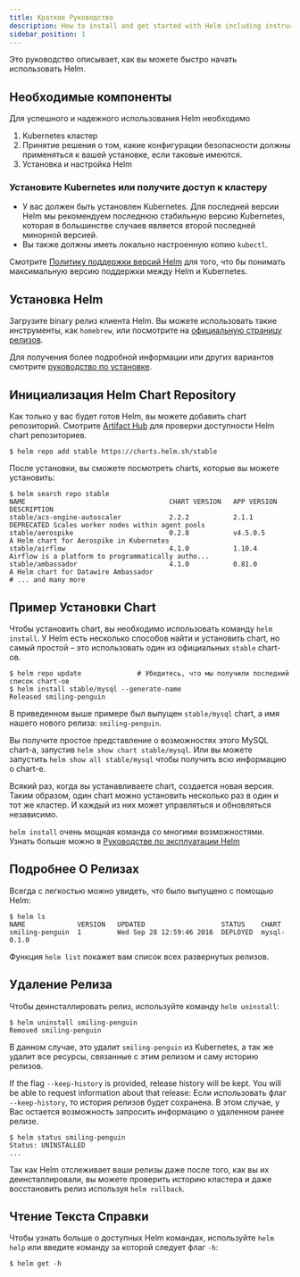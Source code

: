 ```yaml
---
title: Краткое Руководство
description: How to install and get started with Helm including instructions for distros, FAQs, and plugins.
sidebar_position: 1
---
```


Это руководство описывает, как вы можете быстро начать использовать Helm.

## Необходимые компоненты

Для успешного и надежного использования Helm необходимо

1. Kubernetes кластер
2. Принятие решения о том, какие конфигурации безопасности должны применяться к вашей установке, если таковые имеются.
3. Установка и настройка Helm

### Установите Kubernetes или получите доступ к кластеру

- У вас должен быть установлен Kubernetes. Для последней версии Helm мы
  рекомендуем последнюю стабильную версию Kubernetes, которая в большинстве случаев является
  второй последней минорной версией.
- Вы также должны иметь локально настроенную копию `kubectl`.

Смотрите [Политику поддержки версий Helm](https://helm.sh/docs/topics/version_skew/) для того, что бы понимать максимальную версию поддержки между Helm и Kubernetes.

## Установка Helm

Загрузите binary релиз клиента Helm. Вы можете использовать такие инструменты, как `homebrew`,
или посмотрите на [официальную страницу релизов](https://github.com/helm/helm/releases).

Для получения более подробной информации или других вариантов смотрите [руководство по установке](/intro/install.md).

## Инициализация Helm Chart Repository

Как только у вас будет готов Helm, вы можете добавить chart репозиторий. Смотрите [Artifact
Hub](https://artifacthub.io/packages/search?kind=0) для проверки доступности Helm chart
репозиториев.

```console
$ helm repo add stable https://charts.helm.sh/stable
```

После установки, вы сможете посмотреть charts, которые вы можете установить:

```console
$ helm search repo stable
NAME                                    CHART VERSION   APP VERSION                     DESCRIPTION
stable/acs-engine-autoscaler            2.2.2           2.1.1                           DEPRECATED Scales worker nodes within agent pools
stable/aerospike                        0.2.8           v4.5.0.5                        A Helm chart for Aerospike in Kubernetes
stable/airflow                          4.1.0           1.10.4                          Airflow is a platform to programmatically autho...
stable/ambassador                       4.1.0           0.81.0                          A Helm chart for Datawire Ambassador
# ... and many more
```

## Пример Установки Chart

Чтобы установить chart, вы необходимо использовать команду `helm install`.
У Helm есть несколько способов найти и установить chart, но самый простой – это использовать один из официальных `stable` chart-ов.

```console
$ helm repo update              # Убедитесь, что мы получили последний список chart-ов
$ helm install stable/mysql --generate-name
Released smiling-penguin
```

В приведенном выше примере был выпущен `stable/mysql` chart, а имя нашего нового релиза: `smiling-penguin`.

Вы получите простое представление о возможностях этого MySQL chart-а, запустив `helm show
chart stable/mysql`.
Или вы можете запустить `helm show all stable/mysql` чтобы получить всю информацию о chart-е.

Всякий раз, когда вы устанавливаете chart, создается новая версия. 
Таким образом, один chart можно установить несколько раз в один и тот же кластер. 
И каждый из них может управляться и обновляться независимо.

`helm install` очень мощная команда со многими возможностями.
Узнать больше можно в [Руководстве по эксплуатации Helm](/intro/using_helm.md)

## Подробнее О Релизах

Всегда с легкостью можно увидеть, что было выпущено с помощью Helm:

```console
$ helm ls
NAME             VERSION   UPDATED                   STATUS    CHART
smiling-penguin  1         Wed Sep 28 12:59:46 2016  DEPLOYED  mysql-0.1.0
```

Функция `helm list` покажет вам список всех развернутых релизов.

## Удаление Релиза

Чтобы деинсталлировать релиз, используйте команду `helm uninstall`:

```console
$ helm uninstall smiling-penguin
Removed smiling-penguin
```

В данном случае, это удалит `smiling-penguin` из Kubernetes, 
а так же удалит все ресурсы, связанные с этим релизом и саму историю релизов.

If the flag `--keep-history` is provided, release history will be kept. You will
be able to request information about that release:
Если использовать флаг `--keep-history`, то история релизов будет сохранена.
В этом случае, у Вас остается возможность запросить информацию о удаленном ранее релизе.

```console
$ helm status smiling-penguin
Status: UNINSTALLED
... 
```

Так как Helm отслеживает ваши релизы даже после того, как вы их деинсталлировали, 
вы можете проверить историю кластера и даже восстановить релиз используя `helm rollback`.

## Чтение Текста Справки

Чтобы узнать больше о доступных Helm командах, используйте `helm help` или введите
команду за которой следует флаг `-h`:

```console
$ helm get -h
```
